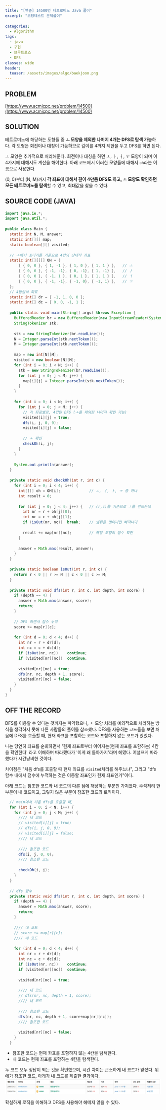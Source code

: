 ```yaml
---
title: "[백준] 14500번 테트로미노 Java 풀이"
excerpt: "코딩테스트 문제풀이"

categories:
  - Algorithm
tags:
  - java
  - 구현
  - 브루트포스
  - DFS
classes: wide
header:
  teaser: /assets/images/algo/baekjoon.png
---
```


## PROBLEM

[https://www.acmicpc.net/problem/14500](https://www.acmicpc.net/problem/14500)

## SOLUTION

테트로미노에 해당하는 도형들 중 **ㅗ 모양을 제외한 나머지 4개는 DFS로 탐색 가능**하다. 각 도형은 회전이나 대칭이 가능하므로 깊이를 4까지 제한을 두고 DFS를 하면 된다.

ㅗ 모양은 추가적으로 처리해준다. 회전이나 대칭을 하면 ㅗ, ㅏ, ㅓ, ㅜ 모양이 되며 이 4가지에 대해서도 계산을 해야한다. 아래 코드에서 이러한 모양들에 대해서 `oh`라는 이름으로 사용한다.

(0, 0)부터 (N, M)까지 **각 좌표에 대해서 깊이 4만큼 DFS도 하고, ㅗ 모양도 확인하면 모든 테트로미노를 탐색**할 수 있고, 최대값을 찾을 수 있다.

## SOURCE CODE (JAVA)

```java
import java.io.*;
import java.util.*;

public class Main {
  static int N, M, answer;
  static int[][] map;
  static boolean[][] visited;

  // ㅗ에서 꼬다리를 기준으로 4칸의 상대적 좌표
  static int[][][] OH = {
      { { 0, 0 }, { 1, -1 }, { 1, 0 }, { 1, 1 } },   // ㅗ
      { { 0, 0 }, { -1, -1}, { 0, -1}, { 1, -1} },   // ㅏ
      { { 0, 0 }, { -1, 1 }, { 0, 1 }, { 1, 1 } },   // ㅓ
      { { 0, 0 }, { -1, -1}, { -1, 0}, { -1, 1} },   // ㅜ
  };
  // 4방탐색 좌표
  static int[] dr = { -1, 1, 0, 0 };
  static int[] dc = { 0, 0, -1, 1 };

  public static void main(String[] args) throws Exception {
    BufferedReader br = new BufferedReader(new InputStreamReader(System.in));
    StringTokenizer stk;

    stk = new StringTokenizer(br.readLine());
    N = Integer.parseInt(stk.nextToken());
    M = Integer.parseInt(stk.nextToken());

    map = new int[N][M];
    visited = new boolean[N][M];
    for (int i = 0; i < N; i++) {
      stk = new StringTokenizer(br.readLine());
      for (int j = 0; j < M; j++) {
        map[i][j] = Integer.parseInt(stk.nextToken());
      }
    }

    for (int i = 0; i < N; i++) {
      for (int j = 0; j < M; j++) {
        // 각 좌표별로, 4칸만 DFS (ㅗ를 제외한 나머지 확인 가능)
        visited[i][j] = true;
        dfs(i, j, 0, 0);
        visited[i][j] = false;

        // ㅗ 확인
        checkOh(i, j);
      }
    }

    System.out.println(answer);
  }

  private static void checkOh(int r, int c) {
    for (int i = 0; i < 4; i++) {
      int[][] oh = OH[i];             // ㅗ, ㅓ, ㅏ, ㅜ 중 하나
      int result = 0;

      for (int j = 0; j < 4; j++) {   // (r,c)를 기준으로 ㅗ를 만드는데
        int nr = r + oh[j][0];
        int nc = c + oh[j][1];
        if (isOut(nr, nc))  break;    // 범위를 벗어나면 빠져나가

        result += map[nr][nc];        // 해당 모양의 점수 확인
      }

      answer = Math.max(result, answer);
    }
  }

  private static boolean isOut(int r, int c) {
    return r < 0 || r >= N || c < 0 || c >= M;
  }

  private static void dfs(int r, int c, int depth, int score) {
    if (depth == 4) {
      answer = Math.max(answer, score);
      return;
    }

    // DFS 하면서 점수 누적
    score += map[r][c];

    for (int d = 0; d < 4; d++) {
      int nr = r + dr[d];
      int nc = c + dc[d];
      if (isOut(nr, nc))    continue;
      if (visited[nr][nc])  continue;

      visited[nr][nc] = true;
      dfs(nr, nc, depth + 1, score);
      visited[nr][nc] = false;
    }
  }
}
```

## OFF THE RECORD

DFS를 이용할 수 있다는 것까지는 파악했으나, ㅗ 모양 처리를 예외적으로 처리하는 방식을 생각하지 못해 다른 사람들의 풀이를 참조했다. DFS를 사용하는 코드들을 보면 처음에 DFS를 호출할 때, 현재 좌표를 포함하는 코드와 포함하지 않는 코드가 있었다.

나는 당연히 좌표를 순회하면서 '현재 좌표로부터 이어지는(현재 좌표를 포함하는) 4칸을 확인한다' 라고 이해하며 따라했다가 '이게 왜 돌아가지'라며 헤맸다. 어설프게 따라했다가 시간낭비한 것이다.

차이점은 "처음 dfs를 호출할 때 현재 좌표를 `visited`처리를 해주느냐", 그리고 "dfs 함수 내에서 점수에 누적하는 것은 이동할 좌표인가 현재 좌표인가"이다.

아래 코드는 참조한 코드와 내 코드의 다른 점에 해당하는 부분만 가져왔다. 주석처리 한 부분이 내 코드이고, 그렇지 않은 부분이 참조한 코드의 로직이다.

```java
  // main에서 처음 dfs를 호출할 때,
  for (int i = 0; i < N; i++) {
    for (int j = 0; j < M; j++) {
      //// 내 코드
      // visited[i][j] = true;
      // dfs(i, j, 0, 0);
      // visited[i][j] = false;
      //// 내 코드

      //// 참조한 코드
      dfs(i, j, 0, 0);
      //// 참조한 코드

      checkOh(i, j);
    }
  }

  // dfs 함수
  private static void dfs(int r, int c, int depth, int score) {
    if (depth == 4) {
      answer = Math.max(answer, score);
      return;
    }

    //// 내 코드
    // score += map[r][c];
    //// 내 코드

    for (int d = 0; d < 4; d++) {
      int nr = r + dr[d];
      int nc = c + dc[d];
      if (isOut(nr, nc))    continue;
      if (visited[nr][nc])  continue;

      visited[nr][nc] = true;

      //// 내 코드
      // dfs(nr, nc, depth + 1, score);
      //// 내 코드

      //// 참조한 코드
      dfs(nr, nc, depth + 1, score+map[nr][nc]);
      //// 참조한 코드

      visited[nr][nc] = false;
    }
  }
```

- 참조한 코드는 현재 좌표를 포함하지 않는 4칸을 탐색한다.
- 내 코드는 현재 좌표를 포함하는 4칸을 탐색한다.

두 코드 모두 정답이 되는 것을 확인했으며, 시간 차이는 근소하게 내 코드가 앞섰다. 위에가 참조한 코드, 아래가 내 코드를 제출한 결과이다.
![/assets/images/algo/2021-06-08-5-1.png](/assets/images/algo/2021-06-08-5-1.png)

확실하게 로직을 이해하고 DFS를 사용해야 헤메지 않을 수 있다.
